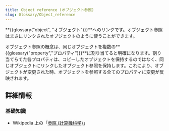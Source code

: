 ```yaml
---
title: Object reference (オブジェクト参照)
slug: Glossary/Object_reference
---
```


**{{glossary("object", "オブジェクト")}}**へのリンクです。オブジェクト参照はまさにリンクされたオブジェクトのように使うことができます。

オブジェクト参照の概念は、同じオブジェクトを複数の**{{glossary("property","プロパティ")}}**に割り当てると明確になります。割り当てらてた各プロパティは、コピーしたオブジェクトを保持するのではなく、同じオブジェクトにリンクしたオブジェクト参照を保持します。これにより、オブジェクトが変更された時、オブジェクトを参照する全てのプロパティに変更が反映されます。

## 詳細情報

### 基礎知識

- Wikipedia 上の「[参照 (計算機科学)](<https://ja.wikipedia.org/wiki/参照_(計算機科学)>)」
